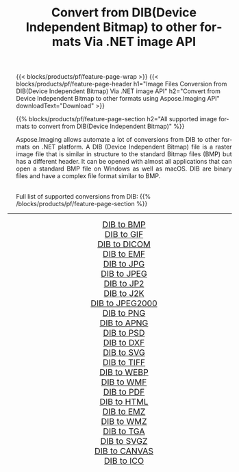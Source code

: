 ﻿---
title: Convert from DIB(Device Independent Bitmap) to other formats Via .NET image API 
weight: 3920
url: /net/conversion/from/dib/ 
lang: en
langdirlevel: 2
locales: zh-hans,ja,it,ru,de,es,fr,nl,id,lt,pl,pt,vi,tr,ko,zh-hant,ar,hi,th,sv,cs,uk,he
description: Using Aspose.Imaging for .NET you can easily convert from DIB(Device Independent Bitmap) to other formats
---

{{< blocks/products/pf/feature-page-wrap >}}
{{< blocks/products/pf/feature-page-header h1="Image Files Conversion from DIB(Device Independent Bitmap) Via .NET image API" h2="Convert from Device Independent Bitmap to other formats using Aspose.Imaging API" downloadText="Download" >}}


{{% blocks/products/pf/feature-page-section  h2="All supported image formats to convert from DIB(Device Independent Bitmap)" %}}
<p align=justify>Aspose.Imaging allows automate a lot of conversions from DIB to other formats on .NET platform. A DIB (Device Independent Bitmap) file is a raster image file that is similar in structure to the standard Bitmap files (BMP) but has a different header. It can be opened with almost all applications that can open a standard BMP file on Windows as well as macOS. DIB are binary files and have a complex file format similar to BMP.</p>
<br/>
Full list of supported conversions from DIB:
{{% /blocks/products/pf/feature-page-section %}}
<div class="container-fluid productfamilypage bg-gray">
    <div class="convertypes bg-gray agp-content section">
        <div class="container">
		<hr style="margin-left:-20px;"/>
		<div class="row other-converters" style="gap: 10px;font-size: 19px;text-align:center;">
		    <div class='col-md-2 other-converter remove-lp remove-rp'><a href="/imaging/net/conversion/dib-to-bmp/" style="padding:15px;">DIB to BMP</a></div><div class='col-md-2 other-converter remove-lp remove-rp'><a href="/imaging/net/conversion/dib-to-gif/" style="padding:15px;">DIB to GIF</a></div><div class='col-md-2 other-converter remove-lp remove-rp'><a href="/imaging/net/conversion/dib-to-dicom/" style="padding:15px;">DIB to DICOM</a></div><div class='col-md-2 other-converter remove-lp remove-rp'><a href="/imaging/net/conversion/dib-to-emf/" style="padding:15px;">DIB to EMF</a></div><div class='col-md-2 other-converter remove-lp remove-rp'><a href="/imaging/net/conversion/dib-to-jpg/" style="padding:15px;">DIB to JPG</a></div><div class='col-md-2 other-converter remove-lp remove-rp'><a href="/imaging/net/conversion/dib-to-jpeg/" style="padding:15px;">DIB to JPEG</a></div><div class='col-md-2 other-converter remove-lp remove-rp'><a href="/imaging/net/conversion/dib-to-jp2/" style="padding:15px;">DIB to JP2</a></div><div class='col-md-2 other-converter remove-lp remove-rp'><a href="/imaging/net/conversion/dib-to-j2k/" style="padding:15px;">DIB to J2K</a></div><div class='col-md-2 other-converter remove-lp remove-rp'><a href="/imaging/net/conversion/dib-to-jpeg2000/" style="padding:15px;">DIB to JPEG2000</a></div><div class='col-md-2 other-converter remove-lp remove-rp'><a href="/imaging/net/conversion/dib-to-png/" style="padding:15px;">DIB to PNG</a></div><div class='col-md-2 other-converter remove-lp remove-rp'><a href="/imaging/net/conversion/dib-to-apng/" style="padding:15px;">DIB to APNG</a></div><div class='col-md-2 other-converter remove-lp remove-rp'><a href="/imaging/net/conversion/dib-to-psd/" style="padding:15px;">DIB to PSD</a></div><div class='col-md-2 other-converter remove-lp remove-rp'><a href="/imaging/net/conversion/dib-to-dxf/" style="padding:15px;">DIB to DXF</a></div><div class='col-md-2 other-converter remove-lp remove-rp'><a href="/imaging/net/conversion/dib-to-svg/" style="padding:15px;">DIB to SVG</a></div><div class='col-md-2 other-converter remove-lp remove-rp'><a href="/imaging/net/conversion/dib-to-tiff/" style="padding:15px;">DIB to TIFF</a></div><div class='col-md-2 other-converter remove-lp remove-rp'><a href="/imaging/net/conversion/dib-to-webp/" style="padding:15px;">DIB to WEBP</a></div><div class='col-md-2 other-converter remove-lp remove-rp'><a href="/imaging/net/conversion/dib-to-wmf/" style="padding:15px;">DIB to WMF</a></div><div class='col-md-2 other-converter remove-lp remove-rp'><a href="/imaging/net/conversion/dib-to-pdf/" style="padding:15px;">DIB to PDF</a></div><div class='col-md-2 other-converter remove-lp remove-rp'><a href="/imaging/net/conversion/dib-to-html/" style="padding:15px;">DIB to HTML</a></div><div class='col-md-2 other-converter remove-lp remove-rp'><a href="/imaging/net/conversion/dib-to-emz/" style="padding:15px;">DIB to EMZ</a></div><div class='col-md-2 other-converter remove-lp remove-rp'><a href="/imaging/net/conversion/dib-to-wmz/" style="padding:15px;">DIB to WMZ</a></div><div class='col-md-2 other-converter remove-lp remove-rp'><a href="/imaging/net/conversion/dib-to-tga/" style="padding:15px;">DIB to TGA</a></div><div class='col-md-2 other-converter remove-lp remove-rp'><a href="/imaging/net/conversion/dib-to-svgz/" style="padding:15px;">DIB to SVGZ</a></div><div class='col-md-2 other-converter remove-lp remove-rp'><a href="/imaging/net/conversion/dib-to-canvas/" style="padding:15px;">DIB to CANVAS</a></div><div class='col-md-2 other-converter remove-lp remove-rp'><a href="/imaging/net/conversion/dib-to-ico/" style="padding:15px;">DIB to ICO</a></div>
                </div>
        </div>
    </div>
</div>
<br/>

